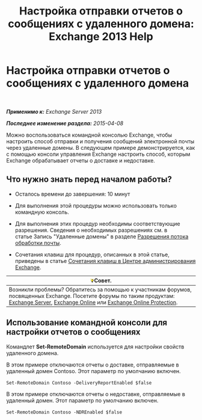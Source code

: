 ﻿---
title: 'Настройка отправки отчетов о сообщениях с удаленного домена: Exchange 2013 Help'
TOCTitle: Настройка отправки отчетов о сообщениях с удаленного домена
ms:assetid: 73dc686a-e7a3-44c7-b82f-f52ff9273199
ms:mtpsurl: https://technet.microsoft.com/ru-ru/library/JJ649325(v=EXCHG.150)
ms:contentKeyID: 50488410
ms.date: 05/22/2018
mtps_version: v=EXCHG.150
ms.translationtype: MT
---

# Настройка отправки отчетов о сообщениях с удаленного домена

 

_**Применимо к:** Exchange Server 2013_

_**Последнее изменение раздела:** 2015-04-08_

Можно воспользоваться командной консолью Exchange, чтобы настроить способ отправки и получения сообщений электронной почты через удаленные домены. В следующем примере демонстрируется, как с помощью консоли управления Exchange настроить способ, которым Exchange обрабатывает отчеты о доставке и недоставке.

## Что нужно знать перед началом работы?

  - Осталось времени до завершения: 10 минут

  - Для выполнения этой процедуры можно использовать только командную консоль.

  - Для выполнения этих процедур необходимы соответствующие разрешения. Сведения о необходимых разрешениях см. в статье Запись "Удаленные домены" в разделе [Разрешения потока обработки почты](mail-flow-permissions-exchange-2013-help.md).

  - Сочетания клавиш для процедур, описанных в этой статье, приведены в статье [Сочетания клавиш в Центре администрирования Exchange](keyboard-shortcuts-in-the-exchange-admin-center-exchange-online-protection-help.md).

<table>
<thead>
<tr class="header">
<th><img src="images/Bb124558.tip(EXCHG.150).gif" title="Совет" alt="Совет" />Совет.</th>
</tr>
</thead>
<tbody>
<tr class="odd">
<td>Возникли проблемы? Обратитесь за помощью к участникам форумов, посвященных Exchange. Посетите форумы по таким продуктам: <a href="https://go.microsoft.com/fwlink/p/?linkid=60612">Exchange Server</a>, <a href="https://go.microsoft.com/fwlink/p/?linkid=267542">Exchange Online</a> или <a href="https://go.microsoft.com/fwlink/p/?linkid=285351">Exchange Online Protection</a>.</td>
</tr>
</tbody>
</table>


## Использование командной консоли для настройки отчетов о сообщениях

Командлет **Set-RemoteDomain** используется для настройки свойств удаленного домена.

В этом примере отключаются отчеты о доставке, отправляемые в удаленный домен Contoso. Этот параметр по умолчанию включен.

    Set-RemoteDomain Contoso -DeliveryReportEnabled $false

В этом примере отключаются отчеты о недоставке, отправляемые в удаленный домен. Этот параметр по умолчанию включен.

    Set-RemoteDomain Contoso -NDREnabled $false

